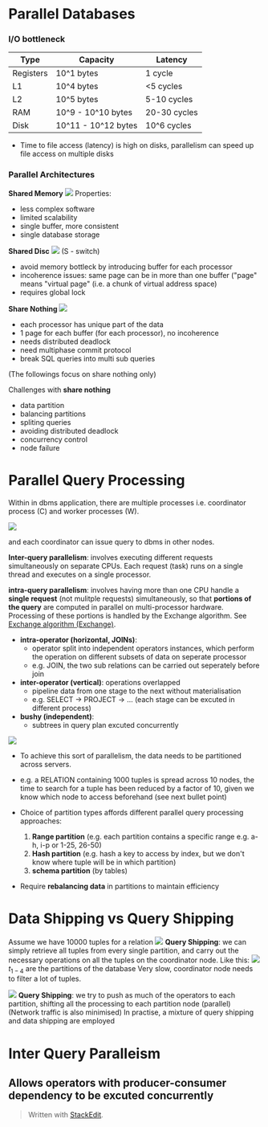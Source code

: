 # Parallel Databases

### I/O bottleneck

| Type      | Capacity            | Latency      |
|-----------|---------------------|--------------|
| Registers | 10^1 bytes          | 1 cycle      |
| L1        | 10^4 bytes          | <5 cycles    |
| L2        | 10^5 bytes          | 5-10 cycles  |
| RAM       | 10^9 - 10^10 bytes  | 20-30 cycles |
| Disk      | 10^11 - 10^12 bytes | 10^6 cycles  |

- Time to file access (latency) is high on disks, parallelism can speed up file access on multiple disks
 
### Parallel Architectures

**Shared Memory**
![](https://github.com/werdnakof/DatabaseNotes/blob/master/images/shared-memory-arch.png?raw=true)
Properties:
- less complex software
- limited scalability
- single buffer, more consistent
- single database storage

**Shared Disc**
![](https://github.com/werdnakof/DatabaseNotes/blob/master/images/shared-disc-arch.png?raw=true)
(S - switch)
- avoid memory bottleck by introducing buffer for each processor
- incoherence issues: same page can be in more than one buffer ("page" means "virtual page" (i.e. a chunk of virtual address space)
- requires global lock

**Share Nothing**
![](https://github.com/werdnakof/DatabaseNotes/blob/master/images/shared-nothing-arch.png?raw=true)
- each processor has unique part of the data
- 1 page for each buffer (for each processor), no incoherence
- needs distributed deadlock
- need multiphase commit protocol
- break SQL queries into multi sub queries

(The followings focus on share nothing only)

Challenges with **share nothing**
- data partition
- balancing partitions
- spliting queries
- avoiding distributed deadlock
- concurrency control
- node failure

# Parallel Query Processing

Within in dbms application, there are multiple processes i.e. coordinator process (C) and worker processes (W).

 ![](https://github.com/werdnakof/DatabaseNotes/blob/master/images/dbms-in-nodes.png?raw=true)

and each coordinator can issue query to dbms in other nodes.

**Inter-query parallelism**: involves executing different requests simultaneously on separate CPUs. Each request (task) runs on a single thread and executes on a single processor.

**intra-query parallelism**:  involves having more than one CPU handle a **single request** (not mulitple requests) simultaneously, so that **portions of the query** are computed in parallel on multi-processor hardware. Processing of these portions is handled by the Exchange algorithm. See  [Exchange algorithm (Exchange)](http://dcx.sybase.com/1200/en/dbusage/queryopt-exchange.html).

- **intra-operator (horizontal, JOINs)**: 
	- operator split into independent operators instances, 
	  which perform the operation on different subsets of data on seperate processor
	- e.g. JOIN, the two sub relations can be carried out seperately before join
- **inter-operator (vertical)**: operations overlapped
	- pipeline data from one stage to the next without materialisation
	- e.g. SELECT -> PROJECT -> ... (each stage can be excuted in different process)
- **bushy (independent)**: 
	- subtrees in query plan excuted concurrently

 ![](https://github.com/werdnakof/DatabaseNotes/blob/master/images/intra-query.png?raw=true)
 - To achieve this sort of parallelism, the data needs to be partitioned across servers.
 - e.g. a RELATION containing 1000 tuples is spread across 10 nodes, the time to search for a tuple has been reduced by a factor of 10, given we know which node to access beforehand (see next bullet point)
 - Choice of partition types affords different parallel query processing approaches:
	 1. **Range partition** (e.g. each partition contains a specific range e.g. a-h, i-p or 1-25, 26-50)
	 2. **Hash partition** (e.g. hash a key to access by index, but we don't know where tuple will be in which partition)
	 3. **schema partition** (by tables)

- Require **rebalancing data** in partitions to maintain efficiency

# Data Shipping vs Query Shipping
Assume we have 10000 tuples for a relation
![](https://github.com/werdnakof/DatabaseNotes/blob/master/images/data-shipping-2.png?raw=true)
**Query Shipping**: we can simply retrieve all tuples from every single partition, and carry out the necessary operations on all the tuples on the coordinator node. Like this:
![](https://github.com/werdnakof/DatabaseNotes/blob/master/images/data-shipping.png?raw=true)
$t_{1-4}$ are the partitions of the database
Very slow, coordinator node needs to filter a lot of tuples.

![](https://github.com/werdnakof/DatabaseNotes/blob/master/images/query-shipping.png?raw=true)
**Query Shipping**: we try to push as much of the operators to each partition, shifting all the processing to each partition node (parallel)
(Network traffic is also minimised)
In practise, a mixture of query shipping and data shipping are employed

# Inter Query Paralleism

Allows operators with producer-consumer dependency to be excuted concurrently
- 
















> Written with [StackEdit](https://stackedit.io/).
<!--stackedit_data:
eyJoaXN0b3J5IjpbLTEyNjg1NjYxNjAsMzc3NjY0NTQwLC00Nj
Q2OTI4MDcsNTg5OTE0NzM2LDE0NTA0NjQwOTIsNzU2MjUwMzI1
LDE1NDY3MDE5MzMsMTgzNzA0MjM0MywtNTc4MDAyODQsMTQ3OT
kyNDEyNSwzMTA2OTE1NjUsNTcwNjc2ODg2LC02ODIyNTAwNTMs
LTE2NjIwNTM4MjMsMTYwMzYyMDA2OSw3NTk1MDYyMDEsMjgwND
QxNDQ4LDE1NTQxNTI5NiwtMTg1Njc4OTEzNCwtMzczNjExOTI5
XX0=
-->
